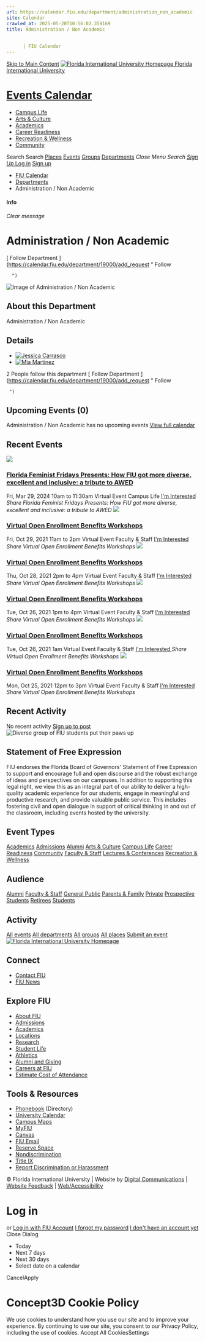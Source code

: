 ```yaml
---
url: https://calendar.fiu.edu/department/administration_non_academic
site: Calendar
crawled_at: 2025-05-20T10:56:02.359169
title: Administration / Non Academic
    
    
      | FIU Calendar
---
```


[Skip to Main Content](https://calendar.fiu.edu/department/administration_non_academic#main-content)
[![Florida International University Homepage](https://digicdn.fiu.edu/core/_assets/images/logo-top.png) Florida International University](https://www.fiu.edu)
# [Events Calendar ](https://calendar.fiu.edu/)
  * [Campus Life](https://calendar.fiu.edu/calendar?event_types%5B%5D=127595)
  * [Arts & Culture](https://calendar.fiu.edu/calendar?event_types%5B%5D=127590)
  * [Academics](https://calendar.fiu.edu/calendar?event_types%5B%5D=127582)
  * [Career Readiness](https://calendar.fiu.edu/calendar?event_types%5B%5D=127584)
  * [Recreation & Wellness](https://calendar.fiu.edu/calendar?event_types%5B%5D=127603)
  * [Community](https://calendar.fiu.edu/calendar?event_types%5B%5D=127601)


Search Search
[Places](https://calendar.fiu.edu/search/places) [Events](https://calendar.fiu.edu/calendar) [Groups](https://calendar.fiu.edu/search/groups) [Departments](https://calendar.fiu.edu/search/departments)
_Close Menu_
_Search_ [ _Sign Up_ ](https://calendar.fiu.edu/signup?school_id=234)
[Log in](https://calendar.fiu.edu/auth/shib_login?previous_url=https%3A%2F%2Fcalendar.fiu.edu%2Fdepartment%2Fadministration_non_academic) [Sign up](https://calendar.fiu.edu/signup?school_id=234)
  * [FIU Calendar](https://calendar.fiu.edu/)
  * [Departments](https://calendar.fiu.edu/browse/departments)
  * Administration / Non Academic


#### Info
_Clear message_
# Administration / Non Academic
[ Follow Department ](https://calendar.fiu.edu/department/19000/add_request "
       Follow
       
      ")
![Image of Administration / Non Academic](https://localist-images.azureedge.net/photos/664326/card/7eb1b843932ccca9c16245cc99f64d88370c9c69.jpg)
## About this Department
Administration / Non Academic
## Details
  * [![Jessica Carrasco](https://localist-images.azureedge.net/photos/664326/small/7eb1b843932ccca9c16245cc99f64d88370c9c69.jpg)](https://calendar.fiu.edu/jcarr037_323)
  * [![Mia Martinez](https://localist-images.azureedge.net/photos/33600223497039/small/31891f215e79498a4a9e5e0674adda06d08b0732.jpg)](https://calendar.fiu.edu/miamartinezestol_550)


2 People follow this department
[ Follow Department ](https://calendar.fiu.edu/department/19000/add_request "
      Follow
      
     ")
## Upcoming Events (0)
Administration / Non Academic has no upcoming events
[View full calendar](https://calendar.fiu.edu/department/administration_non_academic/calendar)
## Recent Events
[ ![](https://localist-images.azureedge.net/photos/45933160563009/card/f96e9ba0b56bbe5a7b671097df3ea330fbd353ed.jpg) ](https://calendar.fiu.edu/event/florida-feminist-fridays-presents-how-fiu-got-more-diverse-excellent-and-inclusive-a-tribute-to-awed)
### [Florida Feminist Fridays Presents: How FIU got more diverse, excellent and inclusive: a tribute to AWED](https://calendar.fiu.edu/event/florida-feminist-fridays-presents-how-fiu-got-more-diverse-excellent-and-inclusive-a-tribute-to-awed)
Fri, Mar 29, 2024 10am to 11:30am 
Virtual Event 
Campus Life
[ I'm Interested ](https://calendar.fiu.edu/event/45933160460595/confirm?instance_id=45933160461620&return=https%3A%2F%2Fcalendar.fiu.edu%2Fdepartment%2Fadministration_non_academic)
_Share Florida Feminist Fridays Presents: How FIU got more diverse, excellent and inclusive: a tribute to AWED_
[ ![](https://localist-images.azureedge.net/photos/38156809164796/card/854abfc65a17c0729a9196a9a3c777ade45a98a6.jpg) ](https://calendar.fiu.edu/event/virtual_open_enrollment_benefits_workshops_1780)
### [Virtual Open Enrollment Benefits Workshops](https://calendar.fiu.edu/event/virtual_open_enrollment_benefits_workshops_1780)
Fri, Oct 29, 2021 11am to 2pm 
Virtual Event 
Faculty & Staff
[ I'm Interested ](https://calendar.fiu.edu/event/38156809071606/confirm?instance_id=38156809081847&return=https%3A%2F%2Fcalendar.fiu.edu%2Fdepartment%2Fadministration_non_academic)
_Share Virtual Open Enrollment Benefits Workshops_
[ ![](https://localist-images.azureedge.net/photos/38156800792546/card/145eed59f35dda6c28fc9dbc3907469b60aefa61.jpg) ](https://calendar.fiu.edu/event/virtual_open_enrollment_benefits_workshops_4416)
### [Virtual Open Enrollment Benefits Workshops](https://calendar.fiu.edu/event/virtual_open_enrollment_benefits_workshops_4416)
Thu, Oct 28, 2021 2pm to 4pm 
Virtual Event 
Faculty & Staff
[ I'm Interested ](https://calendar.fiu.edu/event/38156800701404/confirm?instance_id=38156800712669&return=https%3A%2F%2Fcalendar.fiu.edu%2Fdepartment%2Fadministration_non_academic)
_Share Virtual Open Enrollment Benefits Workshops_
[ ![](https://localist-images.azureedge.net/photos/38156791251805/card/9384cada15b284be201d50459c250cad88511166.jpg) ](https://calendar.fiu.edu/event/virtual_open_enrollment_benefits_workshops_3153)
### [Virtual Open Enrollment Benefits Workshops](https://calendar.fiu.edu/event/virtual_open_enrollment_benefits_workshops_3153)
Tue, Oct 26, 2021 1pm to 4pm 
Virtual Event 
Faculty & Staff
[ I'm Interested ](https://calendar.fiu.edu/event/38156784258353/confirm?instance_id=38156791171929&return=https%3A%2F%2Fcalendar.fiu.edu%2Fdepartment%2Fadministration_non_academic)
_Share Virtual Open Enrollment Benefits Workshops_
[ ![](https://localist-images.azureedge.net/photos/38156791251805/card/9384cada15b284be201d50459c250cad88511166.jpg) ](https://calendar.fiu.edu/event/virtual_open_enrollment_benefits_workshops_3153)
### [Virtual Open Enrollment Benefits Workshops](https://calendar.fiu.edu/event/virtual_open_enrollment_benefits_workshops_3153)
Tue, Oct 26, 2021 1am 
Virtual Event 
Faculty & Staff
[ I'm Interested ](https://calendar.fiu.edu/event/38156784258353/confirm?instance_id=38156784267570&return=https%3A%2F%2Fcalendar.fiu.edu%2Fdepartment%2Fadministration_non_academic)
_Share Virtual Open Enrollment Benefits Workshops_
[ ![](https://localist-images.azureedge.net/photos/38156184118391/card/fab0ab4c988bb20abe096024006a58727eff25c5.jpg) ](https://calendar.fiu.edu/event/virtual_open_enrollment_benefits_workshops)
### [Virtual Open Enrollment Benefits Workshops](https://calendar.fiu.edu/event/virtual_open_enrollment_benefits_workshops)
Mon, Oct 25, 2021 12pm to 3pm 
Virtual Event 
Faculty & Staff
[ I'm Interested ](https://calendar.fiu.edu/event/38156184024177/confirm?instance_id=38156184037490&return=https%3A%2F%2Fcalendar.fiu.edu%2Fdepartment%2Fadministration_non_academic)
_Share Virtual Open Enrollment Benefits Workshops_
## Recent Activity
No recent activity
[Sign up to post](https://calendar.fiu.edu/auth/shib_login?previous_url=https%3A%2F%2Fcalendar.fiu.edu%2Fdepartment%2Fadministration_non_academic)
![Diverse group of FIU students put their paws up](https://www.fiu.edu/_assets/images/thumbnail-students-paw.jpg)
## Statement of Free Expression
FIU endorses the Florida Board of Governors' Statement of Free Expression to support and encourage full and open discourse and the robust exchange of ideas and perspectives on our campuses. In addition to supporting this legal right, we view this as an integral part of our ability to deliver a high-quality academic experience for our students, engage in meaningful and productive research, and provide valuable public service. This includes fostering civil and open dialogue in support of critical thinking in and out of the classroom, including events hosted by the university.
## Event Types
[Academics](https://calendar.fiu.edu/calendar?event_types%5B%5D=127582)
[Admissions](https://calendar.fiu.edu/calendar?event_types%5B%5D=127583)
[Alumni](https://calendar.fiu.edu/calendar?event_types%5B%5D=127589)
[Arts & Culture](https://calendar.fiu.edu/calendar?event_types%5B%5D=127590)
[Campus Life](https://calendar.fiu.edu/calendar?event_types%5B%5D=127595)
[Career Readiness](https://calendar.fiu.edu/calendar?event_types%5B%5D=127584)
[Community](https://calendar.fiu.edu/calendar?event_types%5B%5D=127601)
[Faculty & Staff](https://calendar.fiu.edu/calendar?event_types%5B%5D=127602)
[Lectures & Conferences](https://calendar.fiu.edu/calendar?event_types%5B%5D=127587)
[Recreation & Wellness](https://calendar.fiu.edu/calendar?event_types%5B%5D=127603)
## Audience
[Alumni](https://calendar.fiu.edu/calendar?event_types%5B%5D=121721)
[Faculty & Staff](https://calendar.fiu.edu/calendar?event_types%5B%5D=121720)
[General Public](https://calendar.fiu.edu/calendar?event_types%5B%5D=121722)
[Parents & Family](https://calendar.fiu.edu/calendar?event_types%5B%5D=36918157286658)
[Private](https://calendar.fiu.edu/calendar?event_types%5B%5D=129753)
[Prospective Students](https://calendar.fiu.edu/calendar?event_types%5B%5D=121723)
[Retirees](https://calendar.fiu.edu/calendar?event_types%5B%5D=37290279036119)
[Students](https://calendar.fiu.edu/calendar?event_types%5B%5D=121719)
## Activity
[All events](https://calendar.fiu.edu/department/administration_non_academic/calendar)
[All departments](https://calendar.fiu.edu/search/departments)
[All groups](https://calendar.fiu.edu/browse/groups)
[All places](https://calendar.fiu.edu/browse/places)
[Submit an event](https://calendar.fiu.edu/admin/events/new/basic-information)
[ ![Florida International University Homepage](https://digicdn.fiu.edu/core/_assets/images/footer-logo.svg) ](https://www.fiu.edu/)
## Connect
  * [Contact FIU](https://www.fiu.edu/about/contact-us/index.html)
  * [FIU News](https://news.fiu.edu/)


## Explore FIU
  * [About FIU](https://www.fiu.edu/about/index.html)
  * [Admissions](https://www.fiu.edu/admissions/index.html)
  * [Academics](https://www.fiu.edu/academics/index.html)
  * [Locations](https://www.fiu.edu/locations/index.html)
  * [Research](https://www.fiu.edu/research/index.html)
  * [Student Life](https://www.fiu.edu/student-life/index.html)
  * [Athletics](https://www.fiu.edu/athletics/index.html)
  * [Alumni and Giving](https://www.fiu.edu/alumni-and-giving/index.html)
  * [Careers at FIU](https://hr.fiu.edu/careers/)
  * [Estimate Cost of Attendance](https://onestop.fiu.edu/finances/estimate-your-costs/)


## Tools & Resources
  * [Phonebook](https://phonebook.fiu.edu) (Directory)
  * [University Calendar](https://calendar.fiu.edu/)
  * [Campus Maps](https://campusmaps.fiu.edu/)
  * [MyFIU](https://my.fiu.edu/)
  * [Canvas](https://canvas.fiu.edu)
  * [FIU Email](http://mail.fiu.edu/)
  * [Reserve Space](https://reservespace.fiu.edu/make-reservation/)
  * [Nondiscrimination](https://ace.fiu.edu/civil-rights-and-accessibility/harassment-and-discrimination/)
  * [Title IX](https://ace.fiu.edu/title-ix/)
  * [Report Discrimination or Harassment](https://report.fiu.edu/)


© Florida International University  | Website by [Digital Communications](https://stratcomm.fiu.edu/digital-print/websites/) | [Website Feedback](https://webforms.fiu.edu/view.php?id=370774&element_5=https://calendar.fiu.edu/https://calendar.fiu.edu/) | [Web/Accessibility](https://accessibility.fiu.edu/)
# Log in
or
[Log in with FIU Account](https://calendar.fiu.edu/auth/shib_login?previous_url=https%3A%2F%2Fcalendar.fiu.edu%2Fdepartment%2Fadministration_non_academic)
[I forgot my password](https://calendar.fiu.edu/auth/forgot) [I don't have an account yet](https://calendar.fiu.edu/signup?school_id=234)
Close Dialog
  * Today
  * Next 7 days
  * Next 30 days
  * Select date on a calendar


CancelApply
# Concept3D Cookie Policy
We use cookies to understand how you use our site and to improve your experience. By continuing to use our site, you consent to our Privacy Policy, including the use of cookies. 
Accept All CookiesSettings
